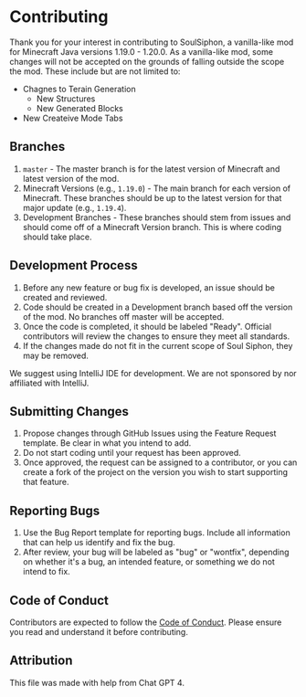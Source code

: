 # Contributing

Thank you for your interest in contributing to SoulSiphon, a vanilla-like mod for Minecraft Java versions 1.19.0 - 1.20.0.
As a vanilla-like mod, some changes will not be accepted on the grounds of falling outside the scope the mod. These include but are not limited to:
- Chagnes to Terain Generation
  - New Structures
  - New Generated Blocks
- New Createive Mode Tabs

## Branches
1. `master` - The master branch is for the latest version of Minecraft and latest version of the mod.
2. Minecraft Versions (e.g., `1.19.0`) - The main branch for each version of Minecraft. These branches should be up to the latest version for that major update (e.g., `1.19.4`).
3. Development Branches - These branches should stem from issues and should come off of a Minecraft Version branch. This is where coding should take place.

## Development Process
1. Before any new feature or bug fix is developed, an issue should be created and reviewed.
2. Code should be created in a Development branch based off the version of the mod. No branches off master will be accepted.
3. Once the code is completed, it should be labeled "Ready". Official contributors will review the changes to ensure they meet all standards.
4. If the changes made do not fit in the current scope of Soul Siphon, they may be removed.

We suggest using IntelliJ IDE for development. We are not sponsored by nor affiliated with IntelliJ.

## Submitting Changes
1. Propose changes through GitHub Issues using the Feature Request template. Be clear in what you intend to add.
2. Do not start coding until your request has been approved.
3. Once approved, the request can be assigned to a contributor, or you can create a fork of the project on the version you wish to start supporting that feature.

## Reporting Bugs
1. Use the Bug Report template for reporting bugs. Include all information that can help us identify and fix the bug.
2. After review, your bug will be labeled as "bug" or "wontfix", depending on whether it's a bug, an intended feature, or something we do not intend to fix.

## Code of Conduct
Contributors are expected to follow the [Code of Conduct](CODE_OF_CONDUCT.md). Please ensure you read and understand it before contributing.

## Attribution

This file was made with help from Chat GPT 4.
